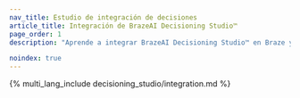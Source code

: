 ```yaml
---
nav_title: Estudio de integración de decisiones
article_title: Integración de BrazeAI Decisioning Studio™
page_order: 1
description: "Aprende a integrar BrazeAI Decisioning Studio™ en Braze y asóciate con el equipo de Servicios Expertos en IA para crear agentes que apliquen la IA a la toma de decisiones 1:1 para mejorar tus métricas empresariales clave."

noindex: true
---
```


{% multi_lang_include decisioning_studio/integration.md %}
